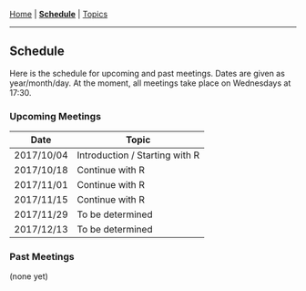 [Home](README.md) | **[Schedule](schedule.md)** | [Topics](topics.md)

---

## Schedule

Here is the schedule for upcoming and past meetings. Dates are given as year/month/day. At the moment, all meetings take place on Wednesdays at 17:30.

### Upcoming Meetings

Date | Topic
---- | -----
2017/10/04 | Introduction / Starting with R
2017/10/18 | Continue with R
2017/11/01 | Continue with R
2017/11/15 | Continue with R
2017/11/29 | To be determined
2017/12/13 | To be determined

### Past Meetings

(none yet)
